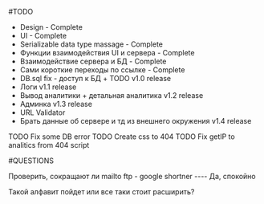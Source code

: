#TODO
- Design - Complete
- UI - Complete
- Serializable data type massage - Complete
- Функции взаимодействия UI и сервера - Complete
- Взаимодействие сервера и БД - Complete
- Сами короткие переходы по ссылке - Complete
- DB.sql fix - доступ к БД + TODO
v1.0 release
- Логи
v1.1 release
- Вывод аналитики + детальная аналитика
v1.2 release
- Админка
v1.3 release 
- URL Validator
- Брать данные об сервере и тд из внешнего окружения
v1.4 release 


TODO Fix some DB error
TODO Create css to 404
TODO Fix getIP to analitics from 404 script



#QUESTIONS

Проверить, сокращают ли mailto ftp - google shortner  ---- Да, спокойно

Такой алфавит пойдет или все таки стоит расширить?